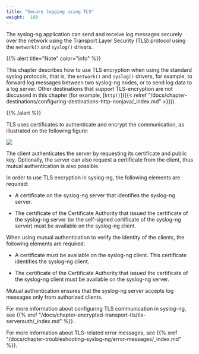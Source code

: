 ```yaml
---
title: "Secure logging using TLS"
weight:  100
---
```

<!-- DISCLAIMER: This file is based on the syslog-ng Open Source Edition documentation https://github.com/balabit/syslog-ng-ose-guides/commit/2f4a52ee61d1ea9ad27cb4f3168b95408fddfdf2 and is used under the terms of The syslog-ng Open Source Edition Documentation License. The file has been modified by Axoflow. -->

The syslog-ng application can send and receive log messages securely over the network using the Transport Layer Security (TLS) protocol using the `network()` and `syslog()` drivers.

{{% alert title="Note" color="info" %}}

This chapter describes how to use TLS encryption when using the standard syslog protocols, that is, the `network()` and `syslog()` drivers, for example, to forward log messages between two syslog-ng nodes, or to send log data to a log server. Other destinations that support TLS-encryption are not discussed in this chapter (for example, [`http()`]({{< relref "/docs/chapter-destinations/configuring-destinations-http-nonjava/_index.md" >}})).

{{% /alert %}}

TLS uses certificates to authenticate and encrypt the communication, as illustrated on the following figure:

![](../Images/Figures/fig-certificate-based-authentication01.png)

The client authenticates the server by requesting its certificate and public key. Optionally, the server can also request a certificate from the client, thus mutual authentication is also possible.

In order to use TLS encryption in syslog-ng, the following elements are required:

  - A certificate on the syslog-ng server that identifies the syslog-ng server.

  - The certificate of the Certificate Authority that issued the certificate of the syslog-ng server (or the self-signed certificate of the syslog-ng server) must be available on the syslog-ng client.

When using mutual authentication to verify the identity of the clients, the following elements are required:

  - A certificate must be available on the syslog-ng client. This certificate identifies the syslog-ng client.

  - The certificate of the Certificate Authority that issued the certificate of the syslog-ng client must be available on the syslog-ng server.

Mutual authentication ensures that the syslog-ng server accepts log messages only from authorized clients.

For more information about configuring TLS communication in syslog-ng, see {{% xref "/docs/chapter-encrypted-transport-tls/tls-serverauth/_index.md" %}}.

For more information about TLS-related error messages, see {{% xref "/docs/chapter-troubleshooting-syslog-ng/error-messages/_index.md" %}}.
